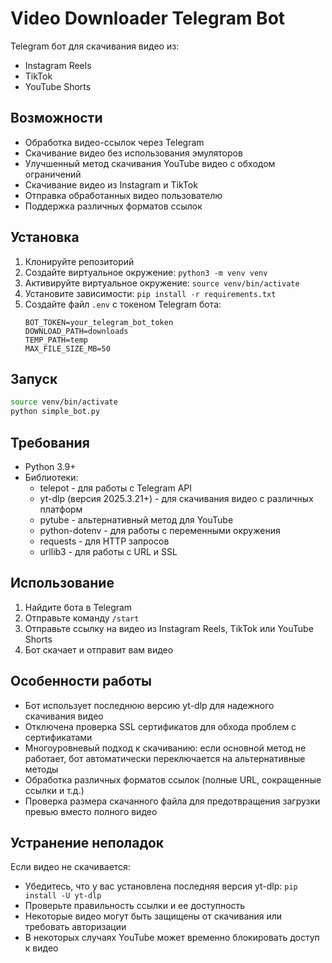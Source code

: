 # Video Downloader Telegram Bot

Telegram бот для скачивания видео из:
- Instagram Reels
- TikTok
- YouTube Shorts

## Возможности

- Обработка видео-ссылок через Telegram
- Скачивание видео без использования эмуляторов
- Улучшенный метод скачивания YouTube видео с обходом ограничений
- Скачивание видео из Instagram и TikTok
- Отправка обработанных видео пользователю
- Поддержка различных форматов ссылок

## Установка

1. Клонируйте репозиторий
2. Создайте виртуальное окружение: `python3 -m venv venv`
3. Активируйте виртуальное окружение: `source venv/bin/activate`
4. Установите зависимости: `pip install -r requirements.txt`
5. Создайте файл `.env` с токеном Telegram бота:
   ```
   BOT_TOKEN=your_telegram_bot_token
   DOWNLOAD_PATH=downloads
   TEMP_PATH=temp
   MAX_FILE_SIZE_MB=50
   ```

## Запуск

```bash
source venv/bin/activate
python simple_bot.py
```

## Требования

- Python 3.9+
- Библиотеки: 
  - telepot - для работы с Telegram API
  - yt-dlp (версия 2025.3.21+) - для скачивания видео с различных платформ
  - pytube - альтернативный метод для YouTube
  - python-dotenv - для работы с переменными окружения
  - requests - для HTTP запросов
  - urllib3 - для работы с URL и SSL

## Использование

1. Найдите бота в Telegram
2. Отправьте команду `/start`
3. Отправьте ссылку на видео из Instagram Reels, TikTok или YouTube Shorts
4. Бот скачает и отправит вам видео

## Особенности работы

- Бот использует последнюю версию yt-dlp для надежного скачивания видео
- Отключена проверка SSL сертификатов для обхода проблем с сертификатами
- Многоуровневый подход к скачиванию: если основной метод не работает, бот автоматически переключается на альтернативные методы
- Обработка различных форматов ссылок (полные URL, сокращенные ссылки и т.д.)
- Проверка размера скачанного файла для предотвращения загрузки превью вместо полного видео

## Устранение неполадок

Если видео не скачивается:
- Убедитесь, что у вас установлена последняя версия yt-dlp: `pip install -U yt-dlp`
- Проверьте правильность ссылки и ее доступность
- Некоторые видео могут быть защищены от скачивания или требовать авторизации
- В некоторых случаях YouTube может временно блокировать доступ к видео 